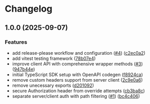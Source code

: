 # Changelog

## 1.0.0 (2025-09-07)


### Features

* add release-please workflow and configuration ([#4](https://github.com/beamform/js-sdk/issues/4)) ([c2ec0a2](https://github.com/beamform/js-sdk/commit/c2ec0a21f6918cfc52a0a69b3e18f67efe740cc4))
* add vitest testing framework ([78b07e4](https://github.com/beamform/js-sdk/commit/78b07e48b808b8d3cf1973cf1c814d4cd17fb385))
* improve client API with comprehensive wrapper methods ([#3](https://github.com/beamform/js-sdk/issues/3)) ([947b44e](https://github.com/beamform/js-sdk/commit/947b44e68a768d8a696c7623bf6b5621ab8b2bca))
* initial TypeScript SDK setup with OpenAPI codegen ([f8924ca](https://github.com/beamform/js-sdk/commit/f8924ca63ade9c799f9052fc2fe4ae53595efcd2))
* remove custom headers support from server client ([2c9e0a6](https://github.com/beamform/js-sdk/commit/2c9e0a6b4c08e8eacf7038a6ec711f04fa83e12c))
* remove unecessary exports ([d201092](https://github.com/beamform/js-sdk/commit/d2010927c9ee1188b2b2491c14f84998211ba930))
* secure Authorization header from override attempts ([cb3ba8c](https://github.com/beamform/js-sdk/commit/cb3ba8c25d9882a4e11d2ced0cceb593e41fe8d9))
* separate server/client auth with path filtering ([#1](https://github.com/beamform/js-sdk/issues/1)) ([bc4c406](https://github.com/beamform/js-sdk/commit/bc4c4065c7ef9d12dc6559070aaf3a3de73740bc))
